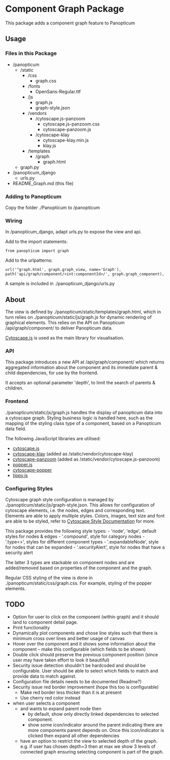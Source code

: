 # Component Graph Package
This package adds a component graph feature to Panopticum


## Usage
### Files in this Package
- /panopticum
    - /static
        - /css
            - graph.css
        - /fonts
            - OpenSans-Regular.ttf
        - /js
            - graph.js
            - graph-style.json
        - /vendors
            - /cytoscape.js-panzoom
                - cytoscape.js-panzoom.css
                - cytoscape-panzoom.js
            - /cytoscape-klay
                - cytoscape-klay.min.js
                - klay.js
        - /templates
            - /graph
                - graph.html
    - graph.py
- /panopticum_django
    - urls.py
- README_Graph.md (this file)


### Adding to Panopticum
Copy the folder ./Panopticum to <your git repository>/panopticum


### Wiring 
In <your git repository>/panopticum_django, adapt urls.py to expose the view and api.

Add to the import statements:
```
from panopticum import graph
```

Add to the urlpatterns:
```
url('^graph.html', graph.graph_view, name='Graph'),
path('api/graph/component/<int:componentId>/', graph.graph_component),
```

A sample is included in ./panopticum_django/urls.py


## About
The view is defined by ./panopticum/static/templates/graph.html, which in turn relies on ./panopticum/static/js/graph.js for dynamic rendering of graphical elements. This relies on the API on Panopticum /api/graph/component/<componentId> to deliver Panopticum data.

[Cytoscape.js](https://js.cytoscape.org/) is used as the main library for visualisation. 


### API
This package introduces a new API at /api/graph/component/<componentId> which returns aggregated information about the component and its immediate parent & child dependencies, for use by the frontend.

It accepts an optional parameter 'depth', to limit the search of parents & children.


### Frontend
./panopticum/static/js/graph.js handles the display of panopticum data into a cytoscape graph. Styling business logic is handled here, such as the mapping of the styling class type of a component, based on a Panopticum data field.

The following JavaScript libraries are utilised:
- [cytoscape.js](https://github.com/cytoscape/cytoscape.js)
- [cytoscape-klay](https://github.com/cytoscape/cytoscape.js-klay) (added as /static/vendor/cytoscape-klay)
- [cytoscape-panzoom](https://github.com/cytoscape/cytoscape.js-panzoom) (added as /static/vendor/cytoscape.js-panzoom)
- [popper.js](https://github.com/popperjs/popper-core)
- [cytoscape-popper](https://github.com/cytoscape/cytoscape.js-popper)
- [tippy.js](https://github.com/atomiks/tippyjs/releases)


### Configuring Styles
Cytoscape graph style configuration is managed by ./panopticum/static/js/graph-style.json. This allows for configuration of cytoscape elements, i.e. the nodes, edges and corresponding text. Elements are able to apply multiple styles. Colors, images, text size and font are able to be styled, refer to [Cytoscape Style Documentation](https://js.cytoscape.org/#style) for more.

This package provides the following style types:
    - 'node', 'edge', default styles for nodes & edges
    - '.compound', style for category nodes
    - '.type<>', styles for different component types
    - '.expandableNode', style for nodes that can be expanded
    - '.securityAlert', style for nodes that have a security alert

The latter 3 types are stackable on component nodes and are added/removed based on properties of the component and the graph.

Regular CSS styling of the view is done in ./panopticum/static/css/graph.css. For example, styling of the popper elements.


## TODO
- Option for user to click on the component (within graph) and it should land to component detail page.
- Print functionality
- Dynamically plot components and chose line styles such that there is minimum cross over lines and better usage of canvas
- Hover over the component and it shows some information about the component – make this configurable (which fields to be shown)
- Double click should preserve the previous component position (since user may have taken effort to look it beautiful)
- Security issue detection shouldn't be hardcoded and should be configurable. User should be able to select which fields to match and provide data to match against.
- Configuration file details needs to be documented (Readme?)
- Security issue red border improvement (hope this too is configurable)
    - Make red border less thicker than it is at present
    - Use cherry red color instead
- when user selects a component
    - and wants to expand parent node then
        - by default, show only directly linked dependencies to selected component.
        - show some icon/indicator around the parent indicating there are more components parent depends on. Once this icon/indicator is clicked then expand all other dependencies
    - have an option to restrict the view to selected depth of the graph. e.g. if user has chosen depth=3 then at max we show 3 levels of connected graph ensuring selecting component is part of the graph.




